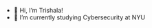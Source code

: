 - 👋 Hi, I’m Trishala!
- 🌱 I’m currently studying Cybersecurity at NYU



<!---
Trishala-K1/Trishala-K1 is a ✨ special ✨ repository because its `README.md` (this file) appears on your GitHub profile.
You can click the Preview link to take a look at your changes.
--->
